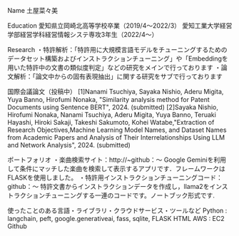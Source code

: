 Name
土屋菜々美

Education
愛知県立岡崎北高等学校卒業（2019/4～2022/3）
愛知工業大学経営学部経営学科経営情報システ専攻3年生（2022/4～）

Research
・特許解析：「特許用に大規模言語モデルをチューニングするためのデータセット構築およびインストラクションチューニング」や「Embeddingを用いた特許中の文書の類似度判定」などの研究をメインで行っております
・論文解析：「論文中からの固有表現抽出」に関する研究をサブで行っております

国際会議論文（投稿中）
[1]Nanami Tsuchiya, Sayaka Nishio, Aderu Migita, Yuya Banno, Hirofumi Nonaka,
"Similarity analysis method for Patent Documents using Sentence BERT", 2024.
(submitted)
[2]Sayaka Nishio, Hirofumi Nonaka, Nanami Tsuchiya, Aderu Migita, Yuya Banno, Teruaki Hayashi, Hiroki Sakaji, Takeshi Sakumoto, Kohei Watabe,"Extraction of Research Objectives,Machine Learning Model Names, and Dataset Names from Academic Papers and Analysis of Their Interrelationships Using LLM and Network Analysis", 2024. (submitted)

ポートフォリオ
・楽曲検索サイト：http://~github：〜
Google Geminiを利用して条件にマッチした楽曲を検索して表示するアプリです．フレームワークはFLASKを使用しました。
・特許用インストラクションチューニングコード：github：～
特許文書からインストラクションデータを作成し，llama2をインストラクションチューニングする一連のコードです。ノートブック形式です.

使ったことのある言語・ライブラリ・クラウドサービス・ツールなど
Python : langchain, peft, google.generativeai, fass, sqlite, FLASK HTML
AWS : EC2
Github
